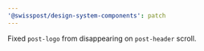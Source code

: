 ```yaml
---
'@swisspost/design-system-components': patch
---
```


Fixed `post-logo` from disappearing on `post-header` scroll.
